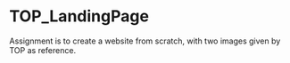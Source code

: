 # TOP_LandingPage

Assignment is to create a website from scratch, with two images given by TOP as reference. 